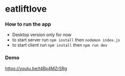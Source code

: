 # eatliftlove

### How to run the app
- Desktop version only for now
- to start server run `npm install` then `nodemon index.js`
- to start client run `npm install` then `npm run dev`

### Demo
https://youtu.be/t4Bx4MZrSRg
